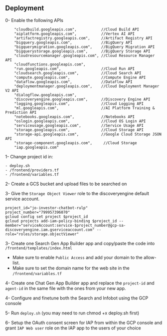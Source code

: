 ## Deployment

0- Enable the following APIs
```
    "cloudbuild.googleapis.com",           //Cloud Build API
    "aiplatform.googleapis.com",           //Vertex AI API
    "artifactregistry.googleapis.com",     //Artifact Registry API
    "bigquery.googleapis.com",             //BigQuery API
    "bigquerymigration.googleapis.com",    //BigQuery Migration API
    "bigquerystorage.googleapis.com",      //BigQuery Storage API
    "cloudresourcemanager.googleapis.com", //Cloud Resource Manager API
    "cloudfunctions.googleapis.com",
    "run.googleapis.com",                  //Cloud Run API
    "cloudsearch.googleapis.com",          //Cloud Search API
    "compute.googleapis.com",              //Compute Engine API
    "dataflow.googleapis.com",             //Dataflow API
    "deploymentmanager.googleapis.com",    //Cloud Deployment Manager V2 API
    "dialogflow.googleapis.com",
    "discoveryengine.googleapis.com",      //Discovery Engine API
    "logging.googleapis.com",              //Cloud Logging API
    "ml.googleapis.com",                   //AI Platform Training & Prediction API
    "notebooks.googleapis.com",            //Notebooks API
    "oslogin.googleapis.com",              //Cloud OS Login API
    "serviceusage.googleapis.com",         //Service Usage API
    "storage.googleapis.com",              //Cloud Storage API
    "storage-api.googleapis.com",          //Google Cloud Storage JSON API
    "storage-component.googleapis.com",     //Cloud Storage
    "iap.googleapis.com"
```

1- Change project id in:
```
- deploy.sh
- /frontend/providers.tf
- /frontend/variables.tf
```

2- Create a GCS bucket and upload files to be searched on

3- Give the `Storage Object Viewer` role to the discoveryengine default service account. 

```
project_id="jo-investor-chatbot-rulp"
project_number="799957396070"
gcloud config set project $project_id
gcloud projects add-iam-policy-binding $project_id --member="serviceAccount:service-$project_number@gcp-sa-discoveryengine.iam.gserviceaccount.com" --role="roles/storage.objectViewer"
```

3- Create one Search Gen App Builder app and copy/paste the code into `/frontend/templates/index.html`
- Make sure to enable `Public Access` and add your domain to the allow-list.
- Make sure to set the domain name for the web site in the `/frontend/variables.tf`

4- Create one Chat Gen App Builder app and replace the `project-id` and `agent-id` in the same file with the ones from your new app.

4- Configure and finetune both the Search and Infobot using the GCP console

5- Run `deploy.sh` (you may need to run chmod +x deploy.sh first)

6- Setup the OAuth consent screen for IAP from within the GCP console and grant `IAP Web user` role on the IAP app to the users of your choice

